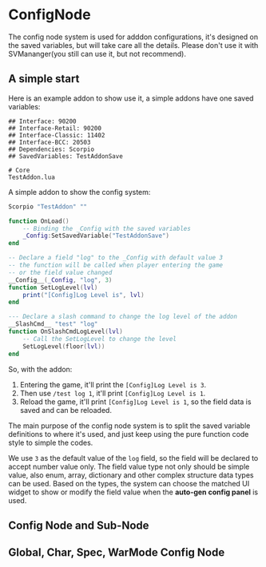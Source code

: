 # ConfigNode

The config node system is used for adddon configurations, it's designed on the saved variables, but will take care all the details. Please don't use it with SVMananger(you still can use it, but not recommend).

## A simple start

Here is an example addon to show use it, a simple addons have one saved variables:

```toc
## Interface: 90200
## Interface-Retail: 90200
## Interface-Classic: 11402
## Interface-BCC: 20503
## Dependencies: Scorpio
## SavedVariables: TestAddonSave

# Core
TestAddon.lua
```

A simple addon to show the config system:

```lua
Scorpio "TestAddon" ""

function OnLoad()
	-- Binding the _Config with the saved variables
	_Config:SetSavedVariable("TestAddonSave")
end

-- Declare a field "log" to the _Config with default value 3
-- the function will be called when player entering the game
-- or the field value changed
__Config__(_Config, "log", 3)
function SetLogLevel(lvl)
	print("[Config]Log Level is", lvl)
end

--- Declare a slash command to change the log level of the addon
__SlashCmd__ "test" "log"
function OnSlashCmdLogLevel(lvl)
	-- Call the SetLogLevel to change the level
    SetLogLevel(floor(lvl))
end
```

So, with the addon:

1. Entering the game, it'll print the `[Config]Log Level is 3`.
2. Then use `/test log 1`, it'll print `[Config]Log Level is 1`.
3. Reload the game, it'll print `[Config]Log Level is 1`, so the field data is saved and can be reloaded.


The main purpose of the config node system is to split the saved variable definitions to where it's used, and just keep using the pure function code style to simple the codes.

We use `3` as the default value of the `log` field, so the field will be declared to accept number value only. The field value type not only should be simple value, also enum, array, dictionary and other complex structure data types can be used. Based on the types, the system can choose the matched UI widget to show or modify the field value when the **auto-gen config panel** is used.


## Config Node and Sub-Node



## Global, Char, Spec, WarMode Config Node